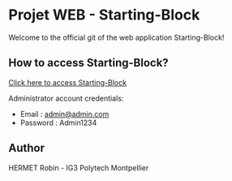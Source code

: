 # Projet WEB - Starting-Block
Welcome to the official git of the web application Starting-Block!

## How to access Starting-Block?

[Click here to access Starting-Block](http://35.173.211.165:8080)

Administrator account credentials: 

- Email : admin@admin.com
- Password : Admin1234

## Author

HERMET Robin - IG3 Polytech Montpellier 
